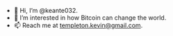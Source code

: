 - 👋 Hi, I’m @keante032.
- 👀 I’m interested in how Bitcoin can change the world.
- 📫 Reach me at templeton.kevin@gmail.com.
